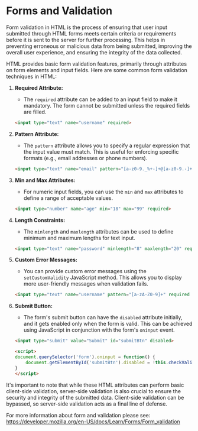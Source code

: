 # Forms and Validation

Form validation in HTML is the process of ensuring that user input submitted through HTML forms meets certain criteria or requirements before it is sent to the server for further processing. This helps in preventing erroneous or malicious data from being submitted, improving the overall user experience, and ensuring the integrity of the data collected.

HTML provides basic form validation features, primarily through attributes on form elements and input fields. Here are some common form validation techniques in HTML:

1. **Required Attribute:**
   - The `required` attribute can be added to an input field to make it mandatory. The form cannot be submitted unless the required fields are filled.

   ```html
   <input type="text" name="username" required>
   ```

2. **Pattern Attribute:**
   - The `pattern` attribute allows you to specify a regular expression that the input value must match. This is useful for enforcing specific formats (e.g., email addresses or phone numbers).

   ```html
   <input type="text" name="email" pattern="[a-z0-9._%+-]+@[a-z0-9.-]+\.[a-z]{2,}$" required>
   ```

3. **Min and Max Attributes:**
   - For numeric input fields, you can use the `min` and `max` attributes to define a range of acceptable values.

   ```html
   <input type="number" name="age" min="18" max="99" required>
   ```

4. **Length Constraints:**
   - The `minlength` and `maxlength` attributes can be used to define minimum and maximum lengths for text input.

   ```html
   <input type="text" name="password" minlength="8" maxlength="20" required>
   ```

5. **Custom Error Messages:**
   - You can provide custom error messages using the `setCustomValidity` JavaScript method. This allows you to display more user-friendly messages when validation fails.

   ```html
   <input type="text" name="username" pattern="[a-zA-Z0-9]+" required oninvalid="this.setCustomValidity('Please enter a valid username.')">
   ```

6. **Submit Button:**
   - The form's submit button can have the `disabled` attribute initially, and it gets enabled only when the form is valid. This can be achieved using JavaScript in conjunction with the form's `oninput` event.

   ```html
   <input type="submit" value="Submit" id="submitBtn" disabled>
   ```

   ```html
   <script>
   document.querySelector('form').oninput = function() {
       document.getElementById('submitBtn').disabled = !this.checkValidity();
   }
   </script>
   ```

It's important to note that while these HTML attributes can perform basic client-side validation, server-side validation is also crucial to ensure the security and integrity of the submitted data. Client-side validation can be bypassed, so server-side validation acts as a final line of defense.

For more information about form and validation please see: https://developer.mozilla.org/en-US/docs/Learn/Forms/Form_validation